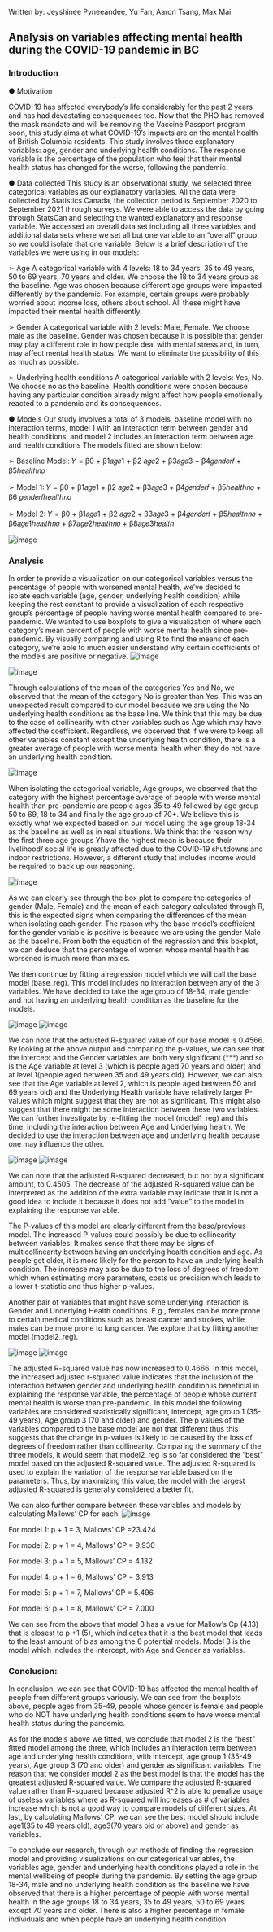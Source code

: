 Written by: Jeyshinee Pyneeandee, Yu Fan, Aaron Tsang, Max Mai

## Analysis on variables affecting mental health during the COVID-19 pandemic in BC

### Introduction

● Motivation

COVID-19 has affected everybody’s life considerably for the past 2 years and has had
devastating consequences too. Now that the PHO has removed the mask mandate and will be
removing the Vaccine Passport program soon, this study aims at what COVID-19’s impacts
are on the mental health of British Columbia residents. This study involves three explanatory
variables: age, gender and underlying health conditions. The response variable is the
percentage of the population who feel that their mental health status has changed for the
worse, following the pandemic.

● Data collected
This study is an observational study, we selected three categorical variables as our
explanatory variables. All the data were collected by Statistics Canada, the collection period
is September 2020 to September 2021 through surveys. We were able to access the data by
going through StatsCan and selecting the wanted explanatory and response variable. We
accessed an overall data set including all three variables and additional data sets where we set
all but one variable to an “overall” group so we could isolate that one variable. Below is a
brief description of the variables we were using in our models:

➢ Age
A categorical variable with 4 levels: 18 to 34 years, 35 to 49 years, 50 to 69 years, 70
years and older. We choose the 18 to 34 years group as the baseline. Age was chosen
because different age groups were impacted differently by the pandemic. For
example, certain groups were probably worried about income loss, others about
school. All these might have impacted their mental health differently.

➢ Gender
A categorical variable with 2 levels: Male, Female. We choose male as the baseline.
Gender was chosen because it is possible that gender may play a different role in how
people deal with mental stress and, in turn, may affect mental health status. We want
to eliminate the possibility of this as much as possible.

➢ Underlying health conditions
A categorical variable with 2 levels: Yes, No. We choose no as the baseline. Health
conditions were chosen because having any particular condition already might affect
how people emotionally reacted to a pandemic and its consequences.

● Models
Our study involves a total of 3 models, baseline model with no interaction terms, model 1
with an interaction term between gender and health conditions, and model 2 includes an
interaction term between age and health conditions
The models fitted are shown below:

➢ Baseline Model:
𝑌 = β0 + β1𝑎𝑔𝑒1 + β2 𝑎𝑔𝑒2 + β3𝑎𝑔𝑒3 + β4𝑔𝑒𝑛𝑑𝑒𝑟𝑓 + β5ℎ𝑒𝑎𝑙𝑡ℎ𝑛𝑜

➢ Model 1:
𝑌 = β0 + β1𝑎𝑔𝑒1 + β2 𝑎𝑔𝑒2 + β3𝑎𝑔𝑒3 + β4𝑔𝑒𝑛𝑑𝑒𝑟𝑓 + β5ℎ𝑒𝑎𝑙𝑡ℎ𝑛𝑜 + β6 𝑔𝑒𝑛𝑑𝑒𝑟𝑓ℎ𝑒𝑎𝑙𝑡ℎ𝑛𝑜

➢ Model 2:
𝑌 = β0 + β1𝑎𝑔𝑒1 + β2 𝑎𝑔𝑒2 + β3𝑎𝑔𝑒3 + β4𝑔𝑒𝑛𝑑𝑒𝑟𝑓 + β5ℎ𝑒𝑎𝑙𝑡ℎ𝑛𝑜 + β6𝑎𝑔𝑒1ℎ𝑒𝑎𝑙𝑡ℎ𝑛𝑜 + β7𝑎𝑔𝑒2ℎ𝑒𝑎𝑙𝑡ℎ𝑛𝑜 + β8𝑎𝑔𝑒3ℎ𝑒𝑎𝑙𝑡ℎ

![image](https://user-images.githubusercontent.com/114613042/199873956-50da2024-7d5a-4a7d-9b65-8cdb40b17318.png)


### Analysis
In order to provide a visualization on our categorical variables versus the percentage of
people with worsened mental health, we’ve decided to isolate each variable (age, gender,
underlying health condition) while keeping the rest constant to provide a visualization of each
respective group’s percentage of people having worse mental health compared to
pre-pandemic. 
We wanted to use boxplots to give a visualization of where each category’s
mean percent of people with worse mental health since pre-pandemic. By visually comparing
and using R to find the means of each category, we’re able to much easier understand why
certain coefficients of the models are positive or negative.
![image](https://user-images.githubusercontent.com/114613042/199874024-afd5a41c-f55b-4cfe-aa05-88e8bee16d10.png)

![image](https://user-images.githubusercontent.com/114613042/199874034-4ab72235-be46-482a-9315-6ea9742811a2.png)


Through calculations of the mean of the categories Yes and No, we observed that the mean of
the category No is greater than Yes. This was an unexpected result compared to our model
because we are using the No underlying health conditions as the base line. We think that this
may be due to the case of collinearity with other variables such as Age which may have
affected the coefficient.
Regardless, we observed that if we were to keep all other variables
constant except the underlying health condition, there is a greater average of people with
worse mental health when they do not have an underlying health condition.

![image](https://user-images.githubusercontent.com/114613042/199874369-30f6e71f-879e-4c70-87b0-e71ea9156747.png)

When isolating the categorical variable, Age groups, we observed that the category with the
highest percentage average of people with worse mental health than pre-pandemic are people
ages 35 to 49 followed by age group 50 to 69, 18 to 34 and finally the age group of 70+. We
believe this is exactly what we expected based on our model using the age group 18-34 as the
baseline as well as in real situations. We think that the reason why the first three age groups
Yhave the highest mean is because their livelihood/ social life is greatly affected due to the
COVID-19 shutdowns and indoor restrictions. However, a different study that includes
income would be required to back up our reasoning.

![image](https://user-images.githubusercontent.com/114613042/199874394-0e1696de-5d9a-4bd3-99e9-49e243e938c6.png)

As we can clearly see through the box plot to compare the categories of gender (Male,
Female) and the mean of each category calculated through R, this is the expected signs when
comparing the differences of the mean when isolating each gender. The reason why the base
model’s coefficient for the gender variable is positive is because we are using the gender
Male as the baseline. From both the equation of the regression and this boxplot, we can
deduce that the percentage of women whose mental health has worsened is much more than
males.

We then continue by fitting a regression model which we will call the base model (base_reg).
This model includes no interaction between any of the 3 variables. We have decided to take
the age group of 18-34, male gender and not having an underlying health condition as the
baseline for the models.

![image](https://user-images.githubusercontent.com/114613042/199874431-ab0f22ba-c3ee-45c5-b10d-08c69d5997dd.png)
![image](https://user-images.githubusercontent.com/114613042/199874448-97d40999-6f2e-492a-9d9b-2befb5967206.png)

We can note that the adjusted R-squared value of our base model is 0.4566. By
looking at the above output and comparing the p-values, we can see that the intercept and the
Gender variables are both very significant (***) and so is the Age variable at level 3 (which
is people aged 70 years and older) and at level 1(people aged between 35 and 49 years old).
However, we can also see that the Age variable at level 2, which is people aged between 50
and 69 years old) and the Underlying Health variable have relatively larger P-values which
might suggest that they are not as significant. This might also suggest that there might be
some interaction between these two variables.
We can further investigate by re-fitting the model (model1_reg) and this time,
including the interaction between Age and Underlying health. We decided to use the
interaction between age and underlying health because one may influence the other.

![image](https://user-images.githubusercontent.com/114613042/199874506-91ea0e38-17ed-41cb-a933-dbeb81b8c303.png)
![image](https://user-images.githubusercontent.com/114613042/199874521-cb307de0-e99c-4196-84fa-ac12b87d6125.png)

We can note that the adjusted R-squared decreased, but not by a significant amount, to
0.4505. The decrease of the adjusted R-squared value can be interpreted as the addition of the
extra variable may indicate that it is not a good idea to include it because it does not add
“value” to the model in explaining the response variable.

The P-values of this model are clearly different from the base/previous model. The
increased P-values could possibly be due to collinearity between variables. It makes sense
that there may be signs of multicollinearity between having an underlying health condition
and age. As people get older, it is more likely for the person to have an underlying health
condition. The increase may also be due to the loss of degrees of freedom which when
estimating more parameters, costs us precision which leads to a lower t-statistic and thus
higher p-values.

Another pair of variables that might have some underlying interaction is Gender and
Underlying Health conditions. E.g., females can be more prone to certain medical conditions
such as breast cancer and strokes, while males can be more prone to lung cancer. We explore
that by fitting another model (model2_reg).

![image](https://user-images.githubusercontent.com/114613042/199874562-2ecc2fb0-bd34-417a-85b4-a0d3f8e6dcb8.png)
![image](https://user-images.githubusercontent.com/114613042/199874577-8b488883-d368-4ef5-a0c5-628a65af780a.png)

The adjusted R-squared value has now increased to 0.4666. In this model, the increased
adjusted r-squared value indicates that the inclusion of the interaction between gender and
underlying health condition is beneficial in explaining the response variable, the percentage
of people whose current mental health is worse than pre-pandemic.
In this model the following variables are considered statistically significant, intercept, age
group 1 (35-49 years), Age group 3 (70 and older) and gender. The p values of the variables
compared to the base model are not that different thus this suggests that the change in
p-values is likely to be caused by the loss of degrees of freedom rather than collinearity.
Comparing the summary of the three models, it would seem that model2_reg is so far
considered the “best” model based on the adjusted R-squared value. The adjusted R-squared
is used to explain the variation of the response variable based on the parameters. Thus, by
maximizing this value, the model with the largest adjusted R-squared is generally considered
a better fit.

We can also further compare between these variables and models by calculating Mallows’ CP
for each.
![image](https://user-images.githubusercontent.com/114613042/199874614-b5fbc542-5804-416b-9ba7-67096f67b041.png)

For model 1: p + 1 = 3, Mallows’ CP =23.424

For model 2: p + 1 = 4, Mallows’ CP = 9.930

For model 3: p + 1 = 5, Mallows’ CP = 4.132

For model 4: p + 1 = 6, Mallows’ CP = 3.913

For model 5: p + 1 = 7, Mallows’ CP = 5.496

For model 6: p + 1 = 8, Mallows’ CP = 7.000

We can see from the above that model 3 has a value for Mallow’s Cp (4.13) that is closest to
p +1 (5), which indicates that it is the best model that leads to the least amount of bias
among the 6 potential models. Model 3 is the model which includes the intercept, with Age
and Gender as variables.

### Conclusion:

In conclusion, we can see that COVID-19 has affected the mental health of people from
different groups variously. We can see from the boxplots above, people ages from 35-49,
people whose gender is female and people who do NOT have underlying health conditions
seem to have worse mental health status during the pandemic. 

As for the models above we fitted, we conclude that model 2 is the “best” fitted model among the three, which includes an
interaction term between age and underlying health conditions, with intercept, age group 1
(35-49 years), Age group 3 (70 and older) and gender as significant variables. The reason that
we consider model 2 as the best model is that the model has the greatest adjusted R-squared
value. We compare the adjusted R-squared value rather than R-squared because adjusted R^2
is able to penalize usage of useless variables where as R-squared will increases as # of
variables increase which is not a good way to compare models of different sizes.
At last, by calculating Mallows’ CP, we can see the best model should include age1(35 to 49 years old),
age3(70 years old or above) and gender as variables.


To conclude our research, through our methods of finding the regression model and providing
visualizations on our categorical variables, the variables age, gender and underlying health
conditions played a role in the mental wellbeing of people during the pandemic. 
By setting the age group 18-34, male and no underlying health condition as the baseline we have
observed that there is a higher percentage of people with worse mental health in the age
groups 18 to 34 years, 35 to 49 years, 50 to 69 years except 70 years and older. There is also a
higher percentage in female individuals and when people have an underlying health
condition.
